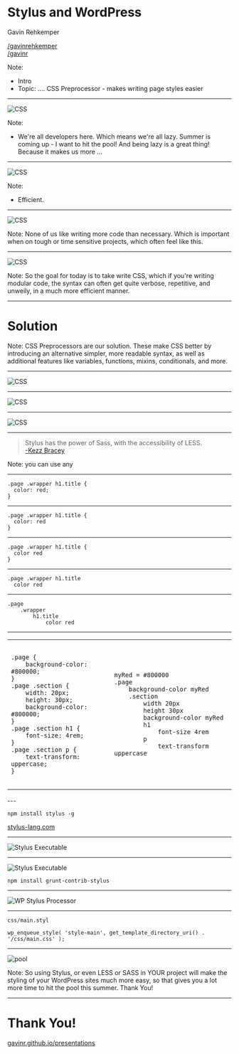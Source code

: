 # Stylus and WordPress

Gavin Rehkemper

<a href="https://twitter.com/gavinrehkemper"><i class="fa fa-twitter" title="Twitter"></i>/gavinrehkemper</a><br />
<a href="https://twitter.com/gavinrehkemper"><i class="fa fa-github" title="GitHub"></i>/gavinr</a>

Note:
- Intro
- Topic: ....  CSS Preprocessor - makes writing page styles easier

---


![CSS](images/developers.gif)

Note:
- We're all developers here. Which means we're all lazy. Summer is coming up - I want to hit the pool! And being lazy is a great thing! Because it makes us more ...

---

![CSS](images/efficient.gif)

Note:
- Efficient.

---

![CSS](images/chocolate.gif)

Note: None of us like writing more code than necessary. Which is important when on tough or time sensitive projects, which often feel like this.

---

![CSS](images/css.gif)

Note: So the goal for today is to take write CSS, which if you're writing modular code, the syntax can often get quite verbose, repetitive, and unweily, in a much more efficient manner.

---

# Solution

Note:  CSS Preprocessors are our solution. These make CSS better by introducing an alternative simpler, more readable syntax, as well as additional features like variables, functions, mixins, conditionals, and more.

---

![CSS](images/less.png)

---

![CSS](images/sass.png)

---

![CSS](images/stylus.png)

---

<blockquote>Stylus has the power of Sass, with the accessibility of LESS.<br /><a href="http://webdesign.tutsplus.com/articles/why-i-choose-stylus-and-you-should-too--webdesign-18412">-Kezz Bracey</a></blockquote>

Note: you can use any

---

```
.page .wrapper h1.title {
  color: red;
}
```

---

```
.page .wrapper h1.title {
  color: red
}
```

---

```
.page .wrapper h1.title {
  color red
}
```

---

```
.page .wrapper h1.title
  color red

```

---

```
.page
	.wrapper
		h1.title
  			color red

```

---

<table width="100%">
<tr>
<td>
<section>
    <pre><code data-trim data-noescape>
.page {
	background-color: #800000;
}
.page .section {
	width: 20px;
	height: 30px;
	background-color: #800000;
}
.page .section h1 {
	font-size: 4rem;
}
.page .section p {
	text-transform: uppercase;
}
    </code></pre>
</section>
</td><td>
    <pre><code data-trim data-noescape>
myRed = #800000
.page
	background-color myRed
	.section
		width 20px
		height 30px
		background-color myRed
		h1
			font-size 4rem
		p
			text-transform uppercase
    </code></pre>
</td>
</tr>
</table>
---

`npm install stylus -g`

[stylus-lang.com](http://stylus-lang.com/)

---

![Stylus Executable](images/stylus-watch.jpg)

---

![Stylus Executable](images/grunt.png)

`npm install grunt-contrib-stylus`

---

![WP Stylus Processor](images/wp-stylus.jpg)

---

`css/main.styl`

```
wp_enqueue_style( 'style-main', get_template_directory_uri() . '/css/main.css' );
```

---

![pool](images/pool.gif)

Note: So using Stylus, or even LESS or SASS in YOUR project will make the styling of your WordPress sites much more easy, so that gives you a lot more time to hit the pool this summer. Thank You!

---

# Thank You!

[gavinr.github.io/presentations](http://gavinr.github.io/presentations)
